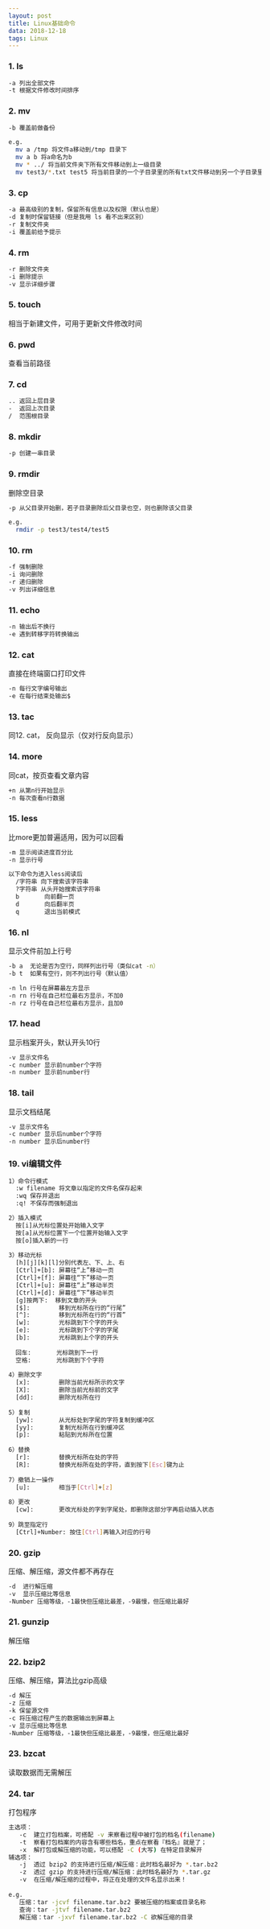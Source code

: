 ```yaml
---
layout: post
title: Linux基础命令
data: 2018-12-18
tags: Linux
---
```



### 1. **ls**

```bash
-a 列出全部文件
-t 根据文件修改时间排序
```

### 2. **mv**

```bash
-b 覆盖前做备份

e.g.
  mv a /tmp 将文件a移动到/tmp 目录下
  mv a b 将a命名为b
  mv * ../ 将当前文件夹下所有文件移动到上一级目录
  mv test3/*.txt test5 将当前目录的一个子目录里的所有txt文件移动到另一个子目录里
```

### 3. **cp**

```bash
-a 最高级别的复制，保留所有信息以及权限（默认也是）
-d 复制时保留链接（但是我用 ls 看不出来区别）
-r 复制文件夹
-i 覆盖前给予提示
```

### 4. **rm**

```bash
-r 删除文件夹
-i 删除提示
-v 显示详细步骤
```

### 5. **touch**

相当于新建文件，可用于更新文件修改时间

### 6. **pwd**

查看当前路径

### 7. **cd**

```bash
.. 返回上层目录
-  返回上次目录
/  范围根目录
```

### 8. **mkdir**

```bash
-p 创建一串目录
```

### 9. **rmdir**

删除空目录

```bash
-p 从父目录开始删，若子目录删除后父目录也空，则也删除该父目录

e.g.
  rmdir -p test3/test4/test5
```

### 10. **rm**

```bash
-f 强制删除
-i 询问删除
-r 递归删除
-v 列出详细信息
```

### 11. **echo**

```bash
-n 输出后不换行
-e 遇到转移字符转换输出
```

### 12. **cat**

直接在终端窗口打印文件

```bash
-n 每行文字编号输出
-e 在每行结束处输出$
```

### 13. **tac**

同12. cat， 反向显示（仅对行反向显示）

### 14. **more**

同cat，按页查看文章内容

```bash
+n 从第n行开始显示
-n 每次查看n行数据
```

### 15. **less**

比more更加普遍适用，因为可以回看

```bash
-m 显示阅读进度百分比
-n 显示行号

以下命令为进入less阅读后
  /字符串 向下搜索该字符串
  ?字符串 从头开始搜索该字符串
  b       向前翻一页
  d       向后翻半页
  q       退出当前模式
```

### 16. **nl**

显示文件前加上行号

```bash
-b a  无论是否为空行，同样列出行号（类似cat -n）
-b t  如果有空行，则不列出行号（默认值）

-n ln 行号在屏幕最左方显示
-n rn 行号在自己栏位最右方显示，不加0
-n rz 行号在自己栏位最右方显示，且加0
```

### 17. **head**

显示档案开头，默认开头10行

```bash
-v 显示文件名
-c number 显示前number个字符
-n number 显示前number行
```

### 18. **tail**

显示文档结尾

```bash
-v 显示文件名
-c number 显示后number个字符
-n number 显示后number行
```

### 19. **vi编辑文件**

```bash
1）命令行模式
  :w filename 将文章以指定的文件名保存起来
  :wq 保存并退出
  :q! 不保存而强制退出

2）插入模式
  按[i]从光标位置处开始输入文字
  按[a]从光标位置下一个位置开始输入文字
  按[o]插入新的一行
  
3）移动光标
  [h][j][k][l]分别代表左、下、上、右
  [Ctrl]+[b]: 屏幕往“上”移动一页
  [Ctrl]+[f]: 屏幕往“下”移动一页
  [Ctrl]+[u]: 屏幕往“上”移动半页
  [Ctrl]+[d]: 屏幕往“下”移动半页
  [g]按两下:  移到文章的开头
  [$]:        移到光标所在行的“行尾”
  [^]:        移到光标所在行的“行首”
  [w]:        光标跳到下个字的开头
  [e]:        光标跳到下个字的字尾
  [b]:        光标跳到上个字的开头
  
  回车:       光标跳到下一行
  空格:       光标跳到下个字符
  
4）删除文字
  [x]:        删除当前光标所示的文字
  [X]:        删除当前光标前的文字
  [dd]:       删除光标所在行
  
5）复制
  [yw]:       从光标处到字尾的字符复制到缓冲区
  [yy]:       复制光标所在行到缓冲区
  [p]:        粘贴到光标所在位置
  
6）替换
  [r]:        替换光标所在处的字符
  [R]:        替换光标所在处的字符，直到按下[Esc]键为止
  
7）撤销上一操作
  [u]:        相当于[Ctrl]+[z]
  
8）更改
  [cw]:       更改光标处的字到字尾处，即删除这部分字再启动插入状态
  
9）跳至指定行
  [Ctrl]+Number: 按住[Ctrl]再输入对应的行号
```

### 20. **gzip**

压缩、解压缩，源文件都不再存在

```bash
-d  进行解压缩
-v  显示压缩比等信息
-Number 压缩等级，-1最快但压缩比最差，-9最慢，但压缩比最好
```

### 21. **gunzip**

解压缩

### 22. **bzip2**

压缩、解压缩，算法比gzip高级

```bash
-d 解压
-z 压缩
-k 保留源文件
-c 将压缩过程产生的数据输出到屏幕上
-v 显示压缩比等信息
-Number 压缩等级，-1最快但压缩比最差，-9最慢，但压缩比最好
```

### 23. **bzcat**

读取数据而无需解压

### 24. **tar**

打包程序

```bash
主选项：
   -c  建立打包档案，可搭配 -v 来察看过程中被打包的档名(filename)
   -t  察看打包档案的内容含有哪些档名，重点在察看『档名』就是了；
   -x  解打包或解压缩的功能，可以搭配 -C (大写) 在特定目录解开
辅选项：
   -j  透过 bzip2 的支持进行压缩/解压缩：此时档名最好为 *.tar.bz2
   -z  透过 gzip 的支持进行压缩/解压缩：此时档名最好为 *.tar.gz
   -v  在压缩/解压缩的过程中，将正在处理的文件名显示出来！
   
e.g.
   压缩：tar -jcvf filename.tar.bz2 要被压缩的档案或目录名称
   查询：tar -jtvf filename.tar.bz2
   解压缩：tar -jxvf filename.tar.bz2 -C 欲解压缩的目录  
```